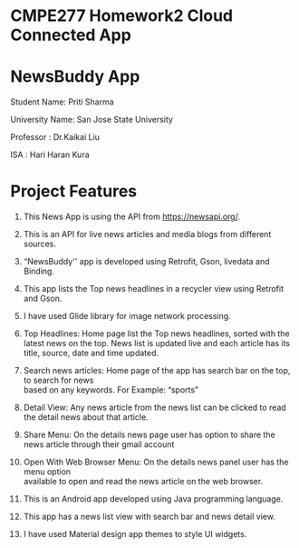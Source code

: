 #  CMPE277 Homework2 Cloud Connected App
#  NewsBuddy App
  Student Name: Priti Sharma
  
  University Name: San Jose State University
  
  Professor : Dr.Kaikai Liu
  
  ISA : Hari Haran Kura
  
# Project Features

1. This News App is using the API from https://newsapi.org/.
2. This is an API for live news articles and media blogs from different sources.
3. “NewsBuddy'' app is developed using Retrofit, Gson, livedata and 
    Binding.
4. This app lists the Top news headlines in a recycler view using Retrofit and Gson.
5. I have used Glide library for image network processing.
6. Top Headlines: Home page list the Top news headlines, sorted with the latest news on the 
    top. News list is updated live and each article has its title, source, date and time updated. 
7. Search news articles: Home page of the app has search bar on the top, to search for news   
    based on any keywords.  For Example: “sports”    
8. Detail View: Any news article from the news list can be clicked to read the detail news about 
    that article.
9. Share Menu: On the details news page user has option to share the news article through their 
    gmail account

10. Open With Web Browser Menu: On the details news panel user has the menu option  
      available to open and read the news article on the web browser.

11. This is an Android app developed using Java programming language.
12. This app has a news list view with search bar and news detail view.
13. I have used Material design app themes to style UI widgets.








